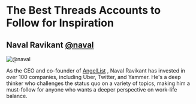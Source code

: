 # The Best Threads Accounts to Follow for Inspiration

## Naval Ravikant [@naval](https://www.threads.net/@naval)
![@naval](https://cdn.feather.blog/?src=https%3A%2F%2Fusenotioncms.com%2Fproxy%2Fblock%2F5180d6e9-2c09-425f-962e-bed6effbeca9%252F6d9e7b3b-aa25-49bf-b73f-1694cf37d467%252Fimage17.png&optimizer=image)

As the CEO and co-founder of 
<a target="_blank" rel="noopener" href="https://www.angellist.com/" class="link !text-primary-500 !opacity-100 !border-primary-500 hover:!opacity-80 notion-link" data-umami-event="Clicked Link: https://www.angellist.com/" data-umami-href="https://www.angellist.com/">AngelList</a>
, Naval Ravikant has invested in over 100 companies, including Uber, Twitter, and Yammer. He's a deep thinker who challenges the status quo on a variety of topics, making him a must-follow for anyone who wants a deeper perspective on work-life balance.